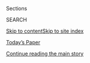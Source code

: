 <div id="app">

<div>

<div class="NYTAppHideMasthead css-zz1s19 e1suatyy0">

<div class="section css-ui9rw0 e1suatyy2">

<div class="css-11hrj97 er09x8g0">

<div class="css-6n7j50">

</div>

<span class="css-1dv1kvn">Sections</span>

<div class="css-10488qs">

<span class="css-1dv1kvn">SEARCH</span>

</div>

[Skip to content](#site-content)[Skip to site
index](#site-index)

</div>

<div class="css-10698na e1huz5gh0">

</div>

</div>

<div id="masthead-bar-one" class="section hasLinks css-15hmgas e1csuq9d3">

<div class="css-uqyvli e1csuq9d0">

</div>

<div class="css-1uqjmks e1csuq9d1">

</div>

<div class="css-9e9ivx">

[](https://myaccount.nytimes3xbfgragh.onion/auth/login?response_type=cookie&client_id=vi)

</div>

<div class="css-1bvtpon e1csuq9d2">

[Today’s Paper](https://www.nytimes3xbfgragh.onion/section/todayspaper)

</div>

</div>

</div>

</div>

<div data-aria-hidden="false">

<div id="site-content" data-role="main">

<div class="css-1ffjgkm">

</div>

<div id="top-wrapper" class="css-15p45cc eaca97t0" type="top">

<div id="top-slug" class="css-19x0jxb eaca97t1" hidden="">

Advertisement

</div>

[Continue reading the main
story](#after-top)

<div class="ad top-wrapper" style="text-align:center;height:100%;display:block;min-height:90px">

<div id="top" class="place-ad" data-position="top" data-size-key="top">

</div>

</div>

<div id="after-top">

</div>

</div>

<div id="collection-afghan-war-casualty-reports" class="section css-15h4p1b e9abtgs0">

<div class="css-1j21atc e1svk9qx1">

<div class="css-fmiefx e1svk9qx2">

<div class="css-1hk7r2m eu54l5x0">

<div id="sponsor-wrapper" class="css-7a1pgi eaca97t0" type="sponsor" hidden="">

<div id="sponsor-slug" class="css-1l4mleb eaca97t1" hidden="">

Supported by

</div>

[Continue reading the main
story](#after-sponsor)

<div id="sponsor" class="ad sponsor-wrapper" style="text-align:left;height:100%;display:block">

</div>

<div id="after-sponsor">

</div>

</div>

</div>

### <span class="css-15smmd5 ezz4tcd1">[Magazine](/section/magazine)</span>

</div>

<div class="css-nfcc9b e1svk9qx3">

<div class="css-vl9dhg e1svk9qx5">

<div class="css-1nrhkj6 e1svk9qx6">

# The Afghan War Casualty Report

<div class="follow-button-placeholder" data-collection-id="">

</div>

<div class="css-d8bdto" data-role="toolbar" data-aria-label="Social Media Share buttons, Save button, and Comments Panel with current comment count" data-testid="share-tools">

  - 
  - 
  - 
  - 
    
    <div class="css-6n7j50">
    
    </div>

</div>

</div>

## <span>A weekly report compiling casualties for pro-government forces and civilians throughout Afghanistan.</span>

</div>

</div>

## <span>A weekly report compiling casualties for pro-government forces and civilians throughout Afghanistan.</span>

<div id="subheader-wrapper" class="css-1kieyps eaca97t0" type="subheader">

<div id="subheader-slug" class="css-1tag3rd eaca97t1">

Advertisement

</div>

[Continue reading the main
story](#after-subheader)

<div id="subheader" class="ad subheader-wrapper" style="text-align:center;height:100%;display:block">

</div>

<div id="after-subheader">

</div>

</div>

</div>

<div class="css-185go5a e1o5byef0">

<div class="css-15cbhtu">

  - [Latest](#stream-panel)
  - <span class="css-6n7j50">Search</span>
    <div class="control">
    <div class="label-container css-1dv1kvn">
    Search
    </div>
    <div class="css-wm4t3d">
    **<span id="clear-search-input" class="css-1dv1kvn">Clear this text
    input</span>
    </div>
    </div>
    <span class="css-1iovbfw"></span>

<div id="stream-panel" class="section css-8msx5b e1jz0cab1">

<div class="css-13mho3u">

1.  
    
    <div class="css-1cp3ece">
    
    <div class="css-1l4spti">
    
    [](/2020/09/03/magazine/afghan-war-casualty-report-september-2020.html)
    
    <div class="css-79elbk">
    
    ![](https://static01.graylady3jvrrxbe.onion/images/2020/09/03/magazine/03atwar-casualty-report/merlin_176333214_8322be07-1859-42e7-90ed-1d0cf76bac93-thumbWide.jpg?quality=75&auto=webp&disable=upscale)
    
    </div>
    
    ### <span class="css-m70j1g">at war</span>
    
    ## Afghan War Casualty Report: September 2020
    
    At least 45 pro-government forces and 27 civilians have been killed
    in Afghanistan in the past seven days.
    
    <div class="css-1m9admi ea5icrr0">
    
    By <span class="css-1n7hynb">Fahim
    Abed</span>
    
    </div>
    
    </div>
    
    <div class="css-1xu41bz e1xfvim33">
    
    </div>
    
    </div>

2.  
    
    <div class="css-1cp3ece">
    
    <div class="css-1l4spti">
    
    [](/2020/08/06/magazine/afghan-war-casualty-report-august-2020.html)
    
    <div class="css-79elbk">
    
    ![](https://static01.graylady3jvrrxbe.onion/images/2020/08/06/magazine/06atwar-casualtyreport/merlin_175290609_5cd3519d-57a9-4bec-8411-81309525a069-thumbWide.jpg?quality=75&auto=webp&disable=upscale)
    
    </div>
    
    ### <span class="css-m70j1g">at war</span>
    
    ## Afghan War Casualty Report: August 2020
    
    At least 287 pro-government forces and 144 civilians have been
    killed in Afghanistan in August.
    
    <div class="css-1m9admi ea5icrr0">
    
    By <span class="css-1n7hynb">Fahim Abed <span>and</span> Fatima
    Faizi</span>
    
    </div>
    
    </div>
    
    <div class="css-1xu41bz e1xfvim33">
    
    </div>
    
    </div>

3.  
    
    <div class="css-1cp3ece">
    
    <div class="css-1l4spti">
    
    [](/2020/07/09/magazine/afghan-war-casualty-report-july-2020.html)
    
    <div class="css-79elbk">
    
    ![](https://static01.graylady3jvrrxbe.onion/images/2020/08/09/magazine/09atwar-casualtyreport-top/09atwar-casualtyreport-top-thumbWide.jpg?quality=75&auto=webp&disable=upscale)
    
    </div>
    
    ### <span class="css-m70j1g">at war</span>
    
    ## Afghan War Casualty Report: July 2020
    
    At least 282 pro-government forces and 109 civilians have been
    killed in Afghanistan the past month.
    
    <div class="css-1m9admi ea5icrr0">
    
    By <span class="css-1n7hynb">Fahim
    Abed</span>
    
    </div>
    
    </div>
    
    <div class="css-1xu41bz e1xfvim33">
    
    </div>
    
    </div>

4.  
    
    <div class="css-1cp3ece">
    
    <div class="css-1l4spti">
    
    [](/2020/06/04/magazine/afghan-war-casualty-report-june-2020.html)
    
    <div class="css-79elbk">
    
    ![](https://static01.graylady3jvrrxbe.onion/images/2020/06/04/magazine/04atwar-casualtyreport/merlin_172991067_3f09a99f-5b08-4ec0-a099-48a0fca80666-thumbWide.jpg?quality=75&auto=webp&disable=upscale)
    
    </div>
    
    ### <span class="css-m70j1g">at war</span>
    
    ## Afghan War Casualty Report: June 2020
    
    At least 322 pro-government forces and 159 civilians have been
    killed in Afghanistan the past month.
    
    <div class="css-1m9admi ea5icrr0">
    
    By <span class="css-1n7hynb">Fahim
    Abed</span>
    
    </div>
    
    </div>
    
    <div class="css-1xu41bz e1xfvim33">
    
    </div>
    
    </div>

5.  
    
    <div class="css-1cp3ece">
    
    <div class="css-1l4spti">
    
    [](/2020/05/07/magazine/afghan-war-casualty-report-may-2020.html)
    
    <div class="css-79elbk">
    
    ![](https://static01.graylady3jvrrxbe.onion/images/2020/05/07/magazine/07atwar-casultyreport/merlin_172181070_001cfc19-7341-402b-a191-1606a5c0a044-thumbWide.jpg?quality=75&auto=webp&disable=upscale)
    
    </div>
    
    ### <span class="css-m70j1g">at war</span>
    
    ## Afghan War Casualty Report: May 2020
    
    At least 285 pro-government forces and 155 civilians have been
    killed in Afghanistan so far this month.
    
    <div class="css-1m9admi ea5icrr0">
    
    By <span class="css-1n7hynb">Fahim
    Abed</span>
    
    </div>
    
    </div>
    
    <div class="css-1xu41bz e1xfvim33">
    
    </div>
    
    </div>

6.  
    
    <div class="css-1cp3ece">
    
    <div class="css-1l4spti">
    
    [](/2020/04/02/magazine/afghan-war-casualty-report-april-2020.html)
    
    <div class="css-79elbk">
    
    ![](https://static01.graylady3jvrrxbe.onion/images/2020/04/02/magazine/02atwar-casualtyreport/merlin_171216519_2fe0a6af-6bc1-4c11-8566-44c4d42ee6ca-thumbWide.jpg?quality=75&auto=webp&disable=upscale)
    
    </div>
    
    ### <span class="css-m70j1g">at war</span>
    
    ## Afghan War Casualty Report: April 2020
    
    At least 350 pro-government forces and 66 civilians have been killed
    in Afghanistan so far this month.
    
    <div class="css-1m9admi ea5icrr0">
    
    By <span class="css-1n7hynb">Fahim
    Abed</span>
    
    </div>
    
    </div>
    
    <div class="css-1xu41bz e1xfvim33">
    
    </div>
    
    </div>

7.  
    
    <div class="css-1cp3ece">
    
    <div class="css-1l4spti">
    
    [](/2020/03/05/magazine/afghan-war-casualty-report-march-2020.html)
    
    <div class="css-79elbk">
    
    ![](https://static01.graylady3jvrrxbe.onion/images/2020/03/19/magazine/19atwar-casualtyreport/merlin_170138376_12980222-e87d-4a47-bc45-f863a4bcdb96-thumbWide.jpg?quality=75&auto=webp&disable=upscale)
    
    </div>
    
    ### <span class="css-m70j1g">at war</span>
    
    ## Afghan War Casualty Report: March 2020
    
    At least 253 pro-government forces and 91 civilians have been killed
    in Afghanistan so far this month.
    
    <div class="css-1m9admi ea5icrr0">
    
    By <span class="css-1n7hynb">Fahim
    Abed</span>
    
    </div>
    
    </div>
    
    <div class="css-1xu41bz e1xfvim33">
    
    </div>
    
    </div>

8.  
    
    <div class="css-1cp3ece">
    
    <div class="css-1l4spti">
    
    [](/2020/02/06/magazine/afghan-war-casualty-report-february-2020.html)
    
    <div class="css-79elbk">
    
    ![](https://static01.graylady3jvrrxbe.onion/images/2020/02/06/magazine/06atwar-casualtyreport/merlin_168224160_cd8765d5-a95f-4efe-88a3-996009c4598d-thumbWide.jpg?quality=75&auto=webp&disable=upscale)
    
    </div>
    
    ### <span class="css-m70j1g">at war</span>
    
    ## Afghan War Casualty Report: February 2020
    
    At least 133 pro-government forces and 53 civilians have been killed
    in Afghanistan so far this month.
    
    <div class="css-1m9admi ea5icrr0">
    
    By <span class="css-1n7hynb">Fahim
    Abed</span>
    
    </div>
    
    </div>
    
    <div class="css-1xu41bz e1xfvim33">
    
    </div>
    
    </div>

9.  
    
    <div class="css-1cp3ece">
    
    <div class="css-1l4spti">
    
    [](/2020/01/02/magazine/afghan-war-casualty-report-january-2020.html)
    
    <div class="css-79elbk">
    
    ![](https://static01.graylady3jvrrxbe.onion/images/2020/01/02/magazine/02atwar-casualtyreport/merlin_166447182_e86febd8-805a-4fa6-8ba4-69f4e532cd9d-thumbWide.jpg?quality=75&auto=webp&disable=upscale)
    
    </div>
    
    ### <span class="css-m70j1g">at war</span>
    
    ## Afghan War Casualty Report: January 2020
    
    At least 235 pro-government forces and 44 civilians have been killed
    in Afghanistan so far this month.
    
    <div class="css-1m9admi ea5icrr0">
    
    By <span class="css-1n7hynb">Fahim Abed <span>and</span> Fatima
    Faizi</span>
    
    </div>
    
    </div>
    
    <div class="css-1xu41bz e1xfvim33">
    
    </div>
    
    </div>

10. 
    
    <div class="css-1cp3ece">
    
    <div class="css-1l4spti">
    
    [](/2019/12/05/magazine/afghan-war-casualty-report-december-2019.html)
    
    <div class="css-79elbk">
    
    ![](https://static01.graylady3jvrrxbe.onion/images/2019/12/05/magazine/05atwar-casualtyreport/merlin_165217257_fc02d26f-4aca-4d3b-a44e-9ddae06d492e-thumbWide.jpg?quality=75&auto=webp&disable=upscale)
    
    </div>
    
    ### <span class="css-m70j1g">at war</span>
    
    ## Afghan War Casualty Report: December 2019
    
    At least 199 pro-government forces and 83 civilians have been killed
    in Afghanistan so far this month.
    
    <div class="css-1m9admi ea5icrr0">
    
    By <span class="css-1n7hynb">Fatima Faizi <span>and</span> Fahim
    Abed</span>
    
    </div>
    
    </div>
    
    <div class="css-1xu41bz e1xfvim33">
    
    </div>
    
    </div>

<div class="css-13mho3u">

<div class="css-1t62hi8">

<div class="css-1stvaey">

Show
More

<div>

<div style="border:0;clip:rect(0 0 0 0);height:1px;margin:-1px;overflow:hidden;white-space:nowrap;padding:0;width:1px;position:absolute" data-role="log" data-aria-live="assertive">

</div>

<div style="border:0;clip:rect(0 0 0 0);height:1px;margin:-1px;overflow:hidden;white-space:nowrap;padding:0;width:1px;position:absolute" data-role="log" data-aria-live="assertive">

</div>

<div style="border:0;clip:rect(0 0 0 0);height:1px;margin:-1px;overflow:hidden;white-space:nowrap;padding:0;width:1px;position:absolute" data-role="log" data-aria-live="polite">

</div>

<div style="border:0;clip:rect(0 0 0 0);height:1px;margin:-1px;overflow:hidden;white-space:nowrap;padding:0;width:1px;position:absolute" data-role="log" data-aria-live="polite">

</div>

</div>

</div>

</div>

</div>

</div>

<div class="css-g6hk37 supplemental">

<div id="mid1-wrapper" class="css-10wkyv7 eaca97t0" type="lede">

<div id="mid1-slug" class="css-1tag3rd eaca97t1">

Advertisement

</div>

[Continue reading the main
story](#after-mid1)

<div id="mid1" class="ad mid1-wrapper" style="text-align:center;height:100%;display:block;min-height:250px">

</div>

<div id="after-mid1">

</div>

</div>

<div id="mktg-wrapper" class="css-oxle51 eaca97t0" type="mktg">

<div id="mktg-slug" class="css-1tag3rd eaca97t1">

Advertisement

</div>

[Continue reading the main
story](#after-mktg)

<div id="mktg" class="ad mktg-wrapper" style="text-align:center;height:100%;display:block">

</div>

<div id="after-mktg">

</div>

</div>

</div>

</div>

</div>

</div>

</div>

</div>

## Site Index

<div>

</div>

## Site Information Navigation

  - [© <span>2020</span> <span>The New York Times
    Company</span>](https://help.nytimes3xbfgragh.onion/hc/en-us/articles/115014792127-Copyright-notice)

<!-- end list -->

  - [NYTCo](https://www.nytco.com/)
  - [Contact
    Us](https://help.nytimes3xbfgragh.onion/hc/en-us/articles/115015385887-Contact-Us)
  - [Work with us](https://www.nytco.com/careers/)
  - [Advertise](https://nytmediakit.com/)
  - [T Brand Studio](http://www.tbrandstudio.com/)
  - [Your Ad
    Choices](https://www.nytimes3xbfgragh.onion/privacy/cookie-policy#how-do-i-manage-trackers)
  - [Privacy](https://www.nytimes3xbfgragh.onion/privacy)
  - [Terms of
    Service](https://help.nytimes3xbfgragh.onion/hc/en-us/articles/115014893428-Terms-of-service)
  - [Terms of
    Sale](https://help.nytimes3xbfgragh.onion/hc/en-us/articles/115014893968-Terms-of-sale)
  - [Site
    Map](https://spiderbites.nytimes3xbfgragh.onion)
  - [Help](https://help.nytimes3xbfgragh.onion/hc/en-us)
  - [Subscriptions](https://www.nytimes3xbfgragh.onion/subscription?campaignId=37WXW)

</div>

</div>
